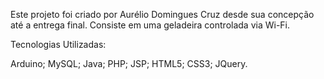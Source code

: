Este projeto foi criado por Aurélio Domingues Cruz desde sua concepção até a entrega final. Consiste em uma geladeira controlada via Wi-Fi.


Tecnologias Utilizadas:

Arduino;
MySQL;
Java;
PHP;
JSP;
HTML5;
CSS3;
JQuery.
